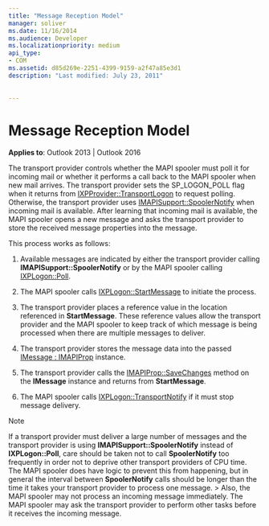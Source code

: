 ```yaml
---
title: "Message Reception Model"
manager: soliver
ms.date: 11/16/2014
ms.audience: Developer
ms.localizationpriority: medium
api_type:
- COM
ms.assetid: d85d269e-2251-4399-9159-a2f47a85e3d1
description: "Last modified: July 23, 2011"
 
 
---
```


# Message Reception Model

  
  
**Applies to**: Outlook 2013 | Outlook 2016 
  
The transport provider controls whether the MAPI spooler must poll it for incoming mail or whether it performs a call back to the MAPI spooler when new mail arrives. The transport provider sets the SP_LOGON_POLL flag when it returns from [IXPProvider::TransportLogon](ixpprovider-transportlogon.md) to request polling. Otherwise, the transport provider uses [IMAPISupport::SpoolerNotify](imapisupport-spoolernotify.md) when incoming mail is available. After learning that incoming mail is available, the MAPI spooler opens a new message and asks the transport provider to store the received message properties into the message. 
  
This process works as follows:
  
1. Available messages are indicated by either the transport provider calling **IMAPISupport::SpoolerNotify** or by the MAPI spooler calling [IXPLogon::Poll](ixplogon-poll.md).
    
2. The MAPI spooler calls [IXPLogon::StartMessage](ixplogon-startmessage.md) to initiate the process. 
    
3. The transport provider places a reference value in the location referenced in **StartMessage**. These reference values allow the transport provider and the MAPI spooler to keep track of which message is being processed when there are multiple messages to deliver.
    
4. The transport provider stores the message data into the passed [IMessage : IMAPIProp](imessageimapiprop.md) instance. 
    
5. The transport provider calls the [IMAPIProp::SaveChanges](imapiprop-savechanges.md) method on the **IMessage** instance and returns from **StartMessage**.
    
6. The MAPI spooler calls [IXPLogon::TransportNotify](ixplogon-transportnotify.md) if it must stop message delivery. 
    
> [!NOTE]
> If a transport provider must deliver a large number of messages and the transport provider is using **IMAPISupport::SpoolerNotify** instead of **IXPLogon::Poll**, care should be taken not to call **SpoolerNotify** too frequently in order not to deprive other transport providers of CPU time. The MAPI spooler does have logic to prevent this from happening, but in general the interval between **SpoolerNotify** calls should be longer than the time it takes your transport provider to process one message. > Also, the MAPI spooler may not process an incoming message immediately. The MAPI spooler may ask the transport provider to perform other tasks before it receives the incoming message. 
  

